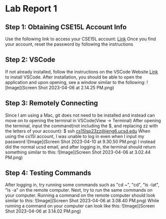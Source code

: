 # Lab Report 1
## Step 1: Obtaining CSE15L Account Info
Use the following link to access your CSE15L account:
[Link](https://sdacs.ucsd.edu/~icc/index.php)
Once you find your account, reset the password by following the instructions 

## Step 2: VSCode
If not already installed, follow the instructions on the VSCode Website [Link](https://code.visualstudio.com/) to install VSCode.
After installation, you should be able to open the application and upon opening, see a window similar to the following:
![Image](Screen Shot 2023-04-06 at 2.14.25 PM.png)

## Step 3: Remotely Connecting
Since I am using a Mac, git does not need to be installed and instead can move on to opening the terminal in VSCode(View -> Terminal)
After opening the terminal, input the command(not including the $, and replacing zz with the letters of your account):
$ ssh cs15lsp23zz@ieng6.ucsd.edu
When using the cs15l account, I was unable to log in even when I input my password
![Image](Screen Shot 2023-04-10 at 9.30.50 PM.png)
I instead did the normal ucsd email, and after logging in, the terminal should return something similar to this:
![Image](Screen Shot 2023-04-06 at 3.02.44 PM.png)

## Step 4: Testing Commands
After logging in, try running some commands such as "cd ~", "cd", "ls -lat", "ls -a" on the remote computer. Next, try to run the same commands on your computer. Running a command on the remote computer should look similar to this:
![Image](Screen Shot 2023-04-06 at 3.08.40 PM.png)
While running a command on your computer can look like this:
![Image](Screen Shot 2023-04-06 at 3.14.02 PM.png)
